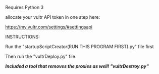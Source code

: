 Requires Python 3

allocate your vultr API token in one step here:

https://my.vultr.com/settings/#settingsapi

INSTRUCTIONS:

Run the "startupScriptCreator(RUN THIS PROGRAM FIRST).py" file first


Then run the "vultrDeploy.py" file


***Included a tool that removes the proxies as well! "vultrDestroy.py"***
